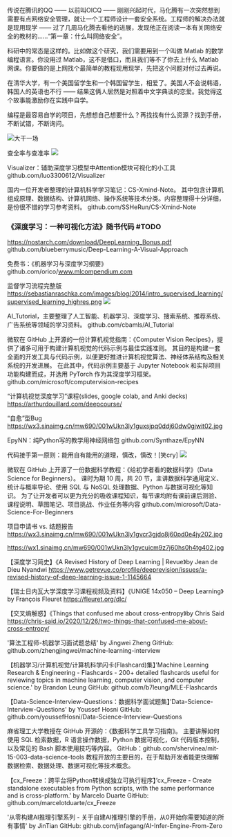 传说在腾讯的QQ —— 以前叫OICQ —— 刚刚兴起时代，马化腾有一次突然想到需要有点网络安全管理，就让一个工程师设计一套安全系统。工程师的解决办法就是现用现学 —— 过了几周马化腾去看他的进展，发现他正在阅读一本有关网络安全的教材的……“第一章：什么叫网络安全”。

科研中的常态是这样的。比如做这个研究，我们需要用到一个叫做 Matlab 的数学编程语言。你没用过 Matlab，这不是借口，而且我们等不了你去上什么 Matlab 网课。你要做的是上网找个最简单的教程现用现学，先把这个问题对付过去再说。

在清华大学，有一个美国留学生和一个韩国留学生，相爱了。美国人不会说韩语，韩国人的英语也不行 —— 结果这俩人居然是对照着中文字典谈的恋爱。我觉得这个故事能激励你在实践中自学。

编程是最容易自学的项目，先想想自己想要什么？再找找有什么资源？找到手册，不断试错，不断询问。

![大干一场](https://arloseimg.oss-cn-hangzhou.aliyuncs.com/20200921082608.png)

查全率与查准率
![](https://arloseimg.oss-cn-hangzhou.aliyuncs.com/20210224095702.png)

Visualizer：辅助深度学习模型中Attention模块可视化的小工具
github.com/luo3300612/Visualizer

国内一位开发者整理的计算机科学学习笔记：CS-Xmind-Note。
其中包含计算机组成原理、数据结构、计算机网络、操作系统等技术分类。内容整理得十分详细，是份很不错的学习参考资料。
github.com/SSHeRun/CS-Xmind-Note ​​​​

### 《深度学习：一种可视化方法》随书代码 #TODO
https://nostarch.com/download/DeepLearning_Bonus.pdf
github.com/blueberrymusic/Deep-Learning-A-Visual-Approach

免费书：《机器学习与深度学习纲要》
github.com/orico/www.mlcompendium.com

监督学习流程完整版
https://sebastianraschka.com/images/blog/2014/intro_supervised_learning/supervised_learning_highres.png
![](https://wx2.sinaimg.cn/mw690/5396ee05ly1gtoncosthtj23ai3ivx2w.jpg)

AI_Tutorial，主要整理了人工智能、机器学习、深度学习、搜索系统、推荐系统、广告系统等领域的学习资料。
github.com/cbamls/AI_Tutorial ​​​​

微软在 GitHub 上开源的一份计算机视觉指南：《Computer Vision Recipes》，提供了诸多可用于构建计算机视觉的代码示例与最佳实践准则。
其目的是构建一套全面的开发工具与代码示例，以便更好推进计算机视觉算法、神经体系结构及相关系统的开发进展。
在此其中，代码示例主要基于 Jupyter Notebook 和实际项目功能构建而成，并选用 PyTorch 作为其深度学习框架。
github.com/microsoft/computervision-recipes

“计算机视觉深度学习”课程(slides, google colab, and Anki decks)
https://arthurdouillard.com/deepcourse/

“自愈”型Bug
https://wx3.sinaimg.cn/mw690/001wUkn3ly1guxsjpq0ddj60dw0gjwit02.jpg

EpyNN：纯Python写的教学用神经网络包
github.com/Synthaze/EpyNN

代码接手第一原则：能用自有能用的道理，慎改，慎改！[笑cry] 
![](https://wx2.sinaimg.cn/mw690/001wUkn3ly1guyxkpzy21j60hs0mftgq02.jpg)

微软在 GitHub 上开源了一份数据科学教程：《给初学者看的数据科学》（Data Science for Beginners）。
课时为期 10 周，共 20 节，主讲数据科学通用定义、统计与概率导论、使用 SQL 与 NoSQL 处理数据、Python 与数据可视化等知识。
为了让开发者可以更为充分的吸收课程知识，每节课均附有课前课后测验、课程说明、草图笔记、项目挑战、作业任务等内容
github.com/microsoft/Data-Science-For-Beginners

项目申请书 vs. 结题报告
https://wx3.sinaimg.cn/mw690/001wUkn3ly1gvcr3gjdo8j60pd0e4jy202.jpg

https://wx1.sinaimg.cn/mw690/001wUkn3ly1gvcuicm9z7j60hs0h4tg402.jpg

【深度学习简史】《A Revised History of Deep Learning | Revue》by Jean de Dieu Nyandwi
https://www.getrevue.co/profile/deeprevision/issues/a-revised-history-of-deep-learning-issue-1-1145664

【瑞士日内瓦大学深度学习课程视频及资料】《UNIGE 14x050 – Deep Learning》by François Fleuret 
https://fleuret.org/dlc/

【交叉熵解惑】《Things that confused me about cross-entropy》by Chris Said 
https://chris-said.io/2020/12/26/two-things-that-confused-me-about-cross-entropy/

'算法工程师-机器学习面试题总结' by Jingwei Zheng GitHub: github.com/zhengjingwei/machine-learning-interview

【机器学习/计算机视觉/计算机科学闪卡(Flashcard)集】’Machine Learning Research & Engineering - Flashcards - 200+ detailed flashcards useful for reviewing topics in machine learning, computer vision, and computer science.' by Brandon Leung GitHub: github.com/b7leung/MLE-Flashcards

【Data-Science-Interview-Questions：数据科学面试题集】’Data-Science-Interview-Questions' by Youssef Hosni GitHub: github.com/youssefHosni/Data-Science-Interview-Questions

麻省理工大学教授在 GitHub 开源的：《数据科学工具学习指南》。
主要讲解如何使用 SQL 检索数据，R 语言操作数据，Python 数据可视化，Git 代码版本控制，以及常见的 Bash 脚本使用技巧等内容。
GitHub：github.com/shervinea/mit-15-003-data-science-tools
教程开放的主要目的，在于帮助开发者能更快理解数据检索、数据处理、数据可视化等技术概念。

【cx_Freeze：跨平台将Python转换成独立可执行程序】’cx_Freeze - Create standalone executables from Python scripts, with the same performance and is cross-platform.' by Marcelo Duarte GitHub: github.com/marcelotduarte/cx_Freeze 

'从零构建AI推理引擎系列 - 关于自建AI推理引擎的手册，从0开始你需要知道的所有事情' by JinTian GitHub: github.com/jinfagang/AI-Infer-Engine-From-Zero

